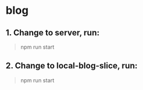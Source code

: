 # blog
## 1. Change to server, run:
> npm run start

## 2. Change to local-blog-slice, run:
> npm run start
